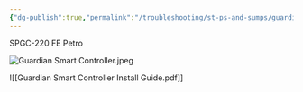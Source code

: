 ```yaml
---
{"dg-publish":true,"permalink":"/troubleshooting/st-ps-and-sumps/guardian-smart-controller/"}
---
```


SPGC-220 FE Petro

![Guardian Smart Controller.jpeg](/img/user/Assets/Images/Guardian%20Smart%20Controller.jpeg)

![[Guardian Smart Controller Install Guide.pdf]]